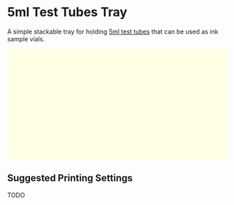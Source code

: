 5ml Test Tubes Tray
===================

A simple stackable tray for holding [5ml test tubes](https://www.amazon.co.uk/dp/B0C3RSR55Q) that can be used as ink sample vials.

![model_image](./images/main.png)

Suggested Printing Settings
---------------------------

TODO
